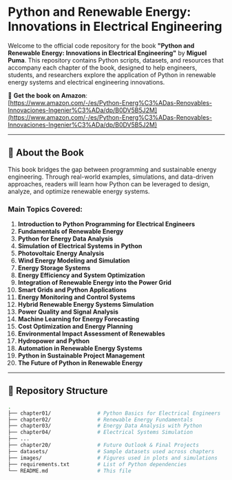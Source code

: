 # Python and Renewable Energy: Innovations in Electrical Engineering

Welcome to the official code repository for the book **"Python and Renewable Energy: Innovations in Electrical Engineering"** by **Miguel Puma**. This repository contains Python scripts, datasets, and resources that accompany each chapter of the book, designed to help engineers, students, and researchers explore the application of Python in renewable energy systems and electrical engineering innovations.

📖 **Get the book on Amazon**:  
[https://www.amazon.com/-/es/Python-Energ%C3%ADas-Renovables-Innovaciones-Ingenier%C3%ADa/dp/B0DV5B5J2M](https://www.amazon.com/-/es/Python-Energ%C3%ADas-Renovables-Innovaciones-Ingenier%C3%ADa/dp/B0DV5B5J2M)

---

## 📘 About the Book

This book bridges the gap between programming and sustainable energy engineering. Through real-world examples, simulations, and data-driven approaches, readers will learn how Python can be leveraged to design, analyze, and optimize renewable energy systems.

### Main Topics Covered:

1. **Introduction to Python Programming for Electrical Engineers**
2. **Fundamentals of Renewable Energy**
3. **Python for Energy Data Analysis**
4. **Simulation of Electrical Systems in Python**
5. **Photovoltaic Energy Analysis**
6. **Wind Energy Modeling and Simulation**
7. **Energy Storage Systems**
8. **Energy Efficiency and System Optimization**
9. **Integration of Renewable Energy into the Power Grid**
10. **Smart Grids and Python Applications**
11. **Energy Monitoring and Control Systems**
12. **Hybrid Renewable Energy Systems Simulation**
13. **Power Quality and Signal Analysis**
14. **Machine Learning for Energy Forecasting**
15. **Cost Optimization and Energy Planning**
16. **Environmental Impact Assessment of Renewables**
17. **Hydropower and Python**
18. **Automation in Renewable Energy Systems**
19. **Python in Sustainable Project Management**
20. **The Future of Python in Renewable Energy**

---

## 📂 Repository Structure

```bash
.
├── chapter01/               # Python Basics for Electrical Engineers
├── chapter02/               # Renewable Energy Fundamentals
├── chapter03/               # Energy Data Analysis with Python
├── chapter04/               # Electrical Systems Simulation
├── ...
├── chapter20/               # Future Outlook & Final Projects
├── datasets/                # Sample datasets used across chapters
├── images/                  # Figures used in plots and simulations
├── requirements.txt         # List of Python dependencies
└── README.md                # This file